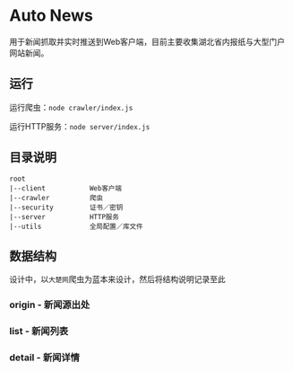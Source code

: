 # Auto News

用于新闻抓取并实时推送到Web客户端，目前主要收集湖北省内报纸与大型门户网站新闻。

## 运行
运行爬虫：`node crawler/index.js`

运行HTTP服务：`node server/index.js`

## 目录说明
    root
    |--client           Web客户端
    |--crawler          爬虫
    |--security         证书／密钥
    |--server           HTTP服务
    |--utils            全局配置／库文件
    
## 数据结构
设计中，以`大楚网`爬虫为蓝本来设计，然后将结构说明记录至此
### origin - 新闻源出处

### list - 新闻列表

### detail - 新闻详情